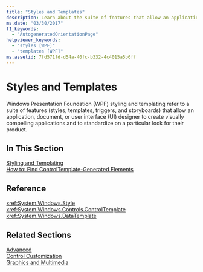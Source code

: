 ```yaml
---
title: "Styles and Templates"
description: Learn about the suite of features that allow an application, document, or user interface (UI) designer to create visually compelling applications in WPF.
ms.date: "03/30/2017"
f1_keywords: 
  - "AutogeneratedOrientationPage"
helpviewer_keywords: 
  - "styles [WPF]"
  - "templates [WPF]"
ms.assetid: 7fd571fd-d54a-40fc-b332-4c4015a5b6ff
---
```

# Styles and Templates

Windows Presentation Foundation (WPF) styling and templating refer to a suite of features (styles, templates, triggers, and storyboards) that allow an application, document, or user interface (UI) designer to create visually compelling applications and to standardize on a particular look for their product.  
  
## In This Section  

 [Styling and Templating](styles-templates-overview.md)  
  [How to: Find ControlTemplate-Generated Elements](how-to-find-controltemplate-generated-elements.md)  
  
## Reference  

 <xref:System.Windows.Style>  
  <xref:System.Windows.Controls.ControlTemplate>  
  <xref:System.Windows.DataTemplate>  
  
## Related Sections  

 [Advanced](../advanced/index.md)  
  [Control Customization](control-customization.md)  
  [Graphics and Multimedia](../graphics-multimedia/index.md)
